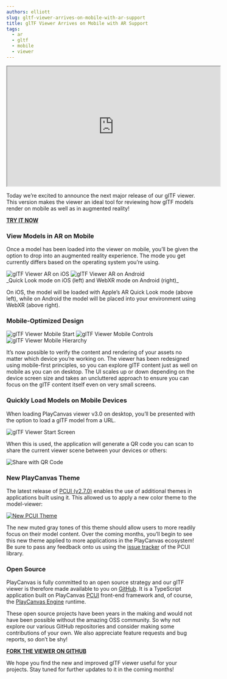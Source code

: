 ```yaml
---
authors: elliott
slug: gltf-viewer-arrives-on-mobile-with-ar-support
title: glTF Viewer Arrives on Mobile with AR Support
tags:
  - ar
  - gltf
  - mobile
  - viewer
---
```


<div className="iframe-container">
    <iframe loading="lazy" width="560" height="315" src="https://www.youtube.com/embed/WkEOfcdmEbc" title="YouTube video player" allow="accelerometer; autoplay; clipboard-write; encrypted-media; gyroscope; picture-in-picture" allowfullscreen></iframe>
</div>

Today we’re excited to announce the next major release of our glTF viewer. This version makes the viewer an ideal tool for reviewing how glTF models render on mobile as well as in augmented reality!

<!-- truncate -->

[**TRY IT NOW**](https://playcanvas.com/viewer/?load=https://raw.githubusercontent.com/KhronosGroup/glTF-Sample-Models/master/2.0/DamagedHelmet/glTF-Binary/DamagedHelmet.glb)

### View Models in AR on Mobile

Once a model has been loaded into the viewer on mobile, you’ll be given the option to drop into an augmented reality experience. The mode you get currently differs based on the operating system you’re using.

<div style={{ display: 'flex', justifyContent: 'space-between', marginBottom: '15px' }}>
    <img src="/img/gltf-viewer-mobile-ar-ios.gif" style={{ width: '49%' }} alt="glTF Viewer AR on iOS" />
    <img src="/img/gltf-viewer-mobile-ar-android.gif" style={{ width: '49%' }} alt="glTF Viewer AR on Android" />
</div>
_Quick Look mode on iOS (left) and WebXR mode on Android (right)_

On iOS, the model will be loaded with Apple’s AR Quick Look mode (above left), while on Android the model will be placed into your environment using WebXR (above right).

### Mobile-Optimized Design

<div style={{ display: 'flex', justifyContent: 'space-between', marginBottom: '15px' }}>
    <img src="/img/gltf-viewer-mobile-start.png" style={{ width: '32%' }} alt="glTF Viewer Mobile Start" />
    <img src="/img/gltf-viewer-mobile-controls.png" style={{ width: '32%' }} alt="glTF Viewer Mobile Controls" />
    <img src="/img/gltf-viewer-mobile-hierarchy.png" style={{ width: '32%' }} alt="glTF Viewer Mobile Hierarchy" />
</div>

It’s now possible to verify the content and rendering of your assets no matter which device you’re working on. The viewer has been redesigned using mobile-first principles, so you can explore glTF content just as well on mobile as you can on desktop. The UI scales up or down depending on the device screen size and takes an uncluttered approach to ensure you can focus on the glTF content itself even on very small screens.

### Quickly Load Models on Mobile Devices

When loading PlayCanvas viewer v3.0 on desktop, you’ll be presented with the option to load a glTF model from a URL.

![glTF Viewer Start Screen](/img/gltf-viewer-start.png)

When this is used, the application will generate a QR code you can scan to share the current viewer scene between your devices or others:

![Share with QR Code](/img/gltf-viewer-share.png)

### New PlayCanvas Theme

The latest release of [PCUI (v2.7.0)](https://github.com/playcanvas/pcui/releases/tag/v2.7.0) enables the use of additional themes in applications built using it. This allowed us to apply a new color theme to the model-viewer:

[![New PCUI Theme](/img/gltf-viewer-new-theme.png)](/img/gltf-viewer-new-theme.png)

The new muted gray tones of this theme should allow users to more readily focus on their model content. Over the coming months, you’ll begin to see this new theme applied to more applications in the PlayCanvas ecosystem! Be sure to pass any feedback onto us using the [issue tracker](https://github.com/playcanvas/pcui/issues) of the PCUI library.

### Open Source

PlayCanvas is fully committed to an open source strategy and our glTF viewer is therefore made available to you on [GitHub](https://github.com/playcanvas/model-viewer). It is a TypeScript application built on PlayCanvas [PCUI](https://github.com/playcanvas/pcui) front-end framework and, of course, the [PlayCanvas Engine](https://github.com/playcanvas/engine) runtime.

These open source projects have been years in the making and would not have been possible without the amazing OSS community. So why not explore our various GitHub repositories and consider making some contributions of your own. We also appreciate feature requests and bug reports, so don’t be shy!

[**FORK THE VIEWER ON GITHUB**](https://github.com/playcanvas/model-viewer)

We hope you find the new and improved glTF viewer useful for your projects. Stay tuned for further updates to it in the coming months!
